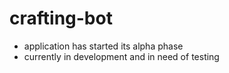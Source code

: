 # crafting-bot
- application has started its alpha phase
- currently in development and in need of testing
